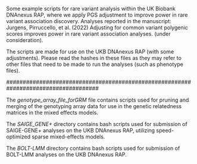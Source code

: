 Some example scripts for rare variant analysis within the UK Biobank DNAnexus RAP, where we apply PGS adjustment to improve power in rare variant association discovery. Analyses reported in the manuscript: Jurgens, Pirruccello, et al. (2022) Adjusting for common variant polygenic scores improves power in rare variant association analyses. (under consideration). 

The scripts are made for use on the UKB DNAnexus RAP (with some adjustments). Please read the hashes in these files as they may refer to other files that need to be made to run the analyses (such as phenotype files).

####################################################################################

The _genotype_array_file_forGRM_ file contains scripts used for pruning and merging of the genotyping array data for use in the genetic relatedness matrices in the mixed effects models.

The _SAIGE_GENE+_ directory contains bash scripts used for submission of SAIGE-GENE+ analyses on the UKB DNAnexus RAP, utilizing speed-optimized sparse mixed-effects models.

The _BOLT-LMM_ directory contains bash scripts used for submission of BOLT-LMM analyses on the UKB DNAnexus RAP.
